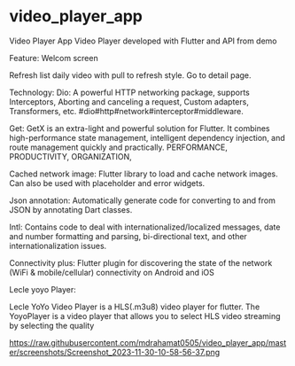 # video_player_app

Video Player App
Video Player developed with Flutter and API from demo

Feature:
Welcom screen


Refresh list daily video with pull to refresh style.
Go to detail page.





Technology:
 Dio: 
 A powerful HTTP networking package, supports Interceptors, Aborting and canceling a request, Custom adapters, Transformers, etc. #dio#http#network#interceptor#middleware.
 
 Get: 
GetX is an extra-light and powerful solution for Flutter. It combines high-performance state management, intelligent dependency injection, and route management quickly and practically.
PERFORMANCE, PRODUCTIVITY, ORGANIZATION, 

 Cached network image: 
Flutter library to load and cache network images. Can also be used with placeholder and error widgets.

 Json annotation: 
Automatically generate code for converting to and from JSON by annotating Dart classes.

 Intl: 
Contains code to deal with internationalized/localized messages, date and number formatting and parsing, bi-directional text, and other internationalization issues.

 Connectivity plus:
Flutter plugin for discovering the state of the network (WiFi & mobile/cellular) connectivity on Android and iOS

Lecle yoyo Player:

Lecle YoYo Video Player is a HLS(.m3u8) video player for flutter. The YoyoPlayer is a video player that allows you to select HLS video streaming by selecting the quality



https://raw.githubusercontent.com/mdrahamat0505/video_player_app/master/screenshots/Screenshot_2023-11-30-10-58-56-37.png







